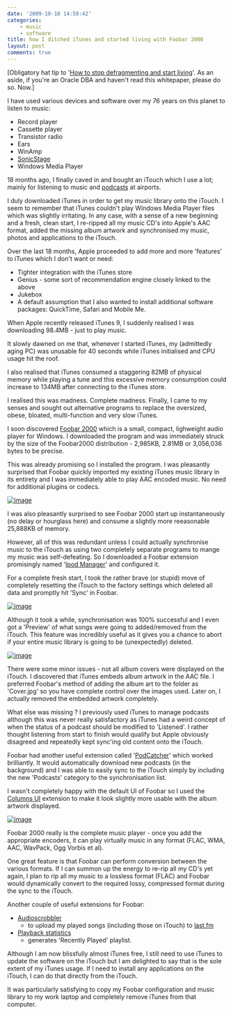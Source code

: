 ```yaml
---
date: '2009-10-10 14:58:42'
categories:
    - music
    - software
title: how I ditched iTunes and started living with Foobar 2000
layout: post
comments: true
---
```

[Obligatory hat tip to '[How to stop defragmenting and start
living](http://www.oracle.com/technology/deploy/availability/pdf/defrag.pdf)'.
As an aside, if you're an Oracle DBA and haven't read this whitepaper,
please do so. Now.]

I have used various devices and software over my 76 years on this planet
to listen to music:

-   Record player
-   Cassette player
-   Transistor radio
-   Ears
-   WinAmp
-   [SonicStage](http://www.nbrightside.com/blog/2006/05/02/sonicstage-34-released)
-   Windows Media Player

18 months ago, I finally caved in and bought an iTouch which I use a
lot; mainly for listening to music and 
[podcasts](http://www.nbrightside.com/blog/2008/09/21/top-of-the-podcasts)
at airports.

I duly downloaded iTunes in order to get my music library onto the
iTouch. I seem to remember that iTunes couldn't play Windows Media
Player files which was slightly irritating. In any case, with a sense of
a new beginning and a fresh, clean start, I re-ripped all my music CD's
into Apple's AAC format, added the missing album artwork and
synchronised my music, photos and applications to the iTouch.

Over the last 18 months, Apple proceeded to add more and more 'features'
to iTunes which I don't want or need:

-   Tighter integration with the iTunes store
-   Genius - some sort of recommendation engine closely linked to the
    above
-   Jukebox
-   A default assumption that I also wanted to install additional
    software packages: QuickTime, Safari and Mobile Me.

When Apple recently released iTunes 9, I suddenly realised I was
downloading 98.4MB - just to play music.

It slowly dawned on me that, whenever I started iTunes, my (admittedly
aging PC) was unusable for 40 seconds while iTunes initialised and CPU
usage hit the roof.

I also realised that iTunes consumed a staggering 82MB of physical
memory while playing a tune and this excessive memory consumption could
increase to 134MB after connecting to the iTunes store.

I realised this was madness. Complete madness. Finally, I came to my
senses and sought out alternative programs to replace the oversized,
obese, bloated, multi-function and very slow iTunes.

I soon discovered [Foobar 2000](http://www.foobar2000.org/) which is a
small, compact, lighweight audio player for Windows. I downloaded the
program and was immediately struck by the size of the Foobar2000
distribution - 2,985KB, 2.81MB or 3,056,036 bytes to be precise.

This was already promising so I installed the program. I was pleasantly
surprised that Foobar quickly imported my existing iTunes music library
in its entirety and I was immediately able to play AAC encoded music. No
need for additional plugins or codecs.

[![image](http://lh5.ggpht.com/_l2uGy1RGCiE/StCL0v3-FlI/AAAAAAAABds/UmLwc6xn4aE/s400/Foobar01-DefaultPlayer.PNG)](http://picasaweb.google.co.uk/lh/photo/j72CrvPfYSct0Vvix_8YvQ?feat=embedwebsite)

I was also pleasantly surprised to see Foobar 2000 start up
instantaneously (no delay or hourglass here) and consume a slightly more
reeasonable 25,888KB of memory.

However, all of this was redundant unless I could actually synchronise
music to the iTouch as using two completely separate programs to mange
my music was self-defeating. So I downloaded a Foobar extension
promisingly named 
'[Ipod Manager](http://www.foobar2000.org/components/view/foo_dop)' 
and configured it.

For a complete fresh start, I took the rather brave (or stupid) move of
completely resetting the iTouch to the factory settings which deleted
all data and promptly hit 'Sync' in Foobar.

[![image](http://lh5.ggpht.com/_l2uGy1RGCiE/StCL01_lS1I/AAAAAAAABdw/4OL34SwFBtI/s400/Foobar02-iPodSync.PNG)](http://picasaweb.google.co.uk/lh/photo/Nsg7rXG60ipEpz_LO4KK5Q?feat=embedwebsite)

Although it took a while, synchronisation was 100% successful and I even
got a 'Preview' of what songs were going to added/removed from the
iTouch. This feature was incredibly useful as it gives you a chance to
abort if your entire music library is going to be (unexpectedly)
deleted.

[![image](http://lh6.ggpht.com/_l2uGy1RGCiE/StCL0xy2G5I/AAAAAAAABd0/hyx_dKTSFYU/s400/Foobar03-SyncPreview.PNG)](http://picasaweb.google.co.uk/lh/photo/zutHo7-S2NN2Sj52E3RFEQ?feat=embedwebsite)

There were some minor issues - not all album covers were displayed on
the iTouch. I discovered that iTunes embeds album artwork in the AAC
file. I preferred Foobar's method of adding the album art to the folder
as 'Cover.jpg' so you have complete control over the images used. Later
on, I actually removed the embedded artwork completely.

What else was missing ? I previously used iTunes to manage podcasts
although this was never really satisfactory as iTunes had a weird
concept of when the status of a podcast should be modified to
'Listened'. I rather thought listening from start to finish would
qualify but Apple obviously disagreed and repeatedly kept sync'ing old
content onto the iTouch.

Foobar had another useful extension called
'[PodCatcher](http://pelit.koillismaa.fi/plugins/show.php?id=270)' which
worked brilliantly. It would automatically download new podcasts (in the
background) and I was able to easily sync to the iTouch simply by
including the new 'Podcasts' category to the synchronisation list.

I wasn't completely happy with the default UI of Foobar so I used the
[Columns UI](http://www.foobar2000.org/components/view/foo_ui_columns)
extension to make it look slightly more usable with the album artwork
displayed.

[![image](http://lh6.ggpht.com/_l2uGy1RGCiE/StCL08HOoNI/AAAAAAAABd4/YRGEden4K4g/s400/Foobar04-ColumnsUI.PNG)](http://picasaweb.google.co.uk/lh/photo/81HGcOdc-2A2KrJcSubnaw?feat=embedwebsite)

Foobar 2000 really is the complete music player - once you add the
appropriate encoders, it can play virtually music in any format (FLAC,
WMA, AAC, WavPack, Ogg Vorbis et al).

One great feature is that Foobar can perform conversion between the
various formats. If I can summon up the energy to re-rip all my CD's yet
again, I plan to rip all my music to a lossless format (FLAC) and Foobar
would dynamically convert to the required lossy, compressed format
during the sync to the iTouch.

Another couple of useful extensions for Foobar:

-   [Audioscrobbler](http://www.foobar2000.org/components/view/foo_audioscrobbler)
    - to upload my played songs (including those on iTouch) to
    [last.fm](http://www.last.fm/user/andycowl)
-   [Playback
    statistics](http://www.foobar2000.org/components/view/foo_playcount)
    - generates 'Recently Played' playlist.

Although I am now blissfully almost iTunes free, I still need to use
iTunes to update the software on the iTouch but I am delighted to say
that is the sole extent of my iTunes usage. If I need to install any
applications on the iTouch, I can do that directly from the iTouch.

It was particularly satisfying to copy my Foobar configuration and music
library to my work laptop and completely remove iTunes from that
computer.
